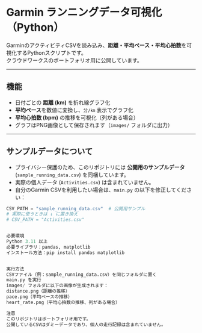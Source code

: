 # Garmin ランニングデータ可視化（Python）

GarminのアクティビティCSVを読み込み、**距離・平均ペース・平均心拍数**を可視化するPythonスクリプトです。  
クラウドワークスのポートフォリオ用に公開しています。

---

## 機能
- 日付ごとの **距離 (km)** を折れ線グラフ化  
- **平均ペース**を数値に変換し、`分/㎞` 表示でグラフ化  
- **平均心拍数 (bpm)** の推移を可視化（列がある場合）  
- グラフはPNG画像として保存されます（`images/` フォルダに出力）

---

## サンプルデータについて
- プライバシー保護のため、このリポジトリには **公開用のサンプルデータ** (`sample_running_data.csv`) を同梱しています。  
- 実際の個人データ (`Activities.csv`) は含まれていません。  
- 自分のGarmin CSVを利用したい場合は、`main.py` の以下を修正してください：

```python
CSV_PATH = "sample_running_data.csv"  # 公開用サンプル
# 実際に使うときは ↓ に置き換え
# CSV_PATH = "Activities.csv"


必要環境
Python 3.11 以上
必要ライブラリ：pandas, matplotlib
インストール方法：pip install pandas matplotlib


実行方法
CSVファイル（例：sample_running_data.csv）を同じフォルダに置く
main.py を実行
images/ フォルダに以下の画像が生成されます：
distance.png（距離の推移）
pace.png（平均ペースの推移）
heart_rate.png（平均心拍数の推移、列がある場合）

注意
このリポジトリはポートフォリオ用です。
公開しているCSVはダミーデータであり、個人の走行記録は含まれていません。


